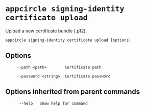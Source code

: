 # `appcircle signing-identity certificate upload`

Upload a new certificate bundle (.p12).

```plaintext
appcircle signing-identity certificate upload [options]
```

## Options

```plaintext
     --path <path>        Certificate path

     --password <string>  Certificate password
```

## Options inherited from parent commands

```plaintext
      --help   Show help for command
```
